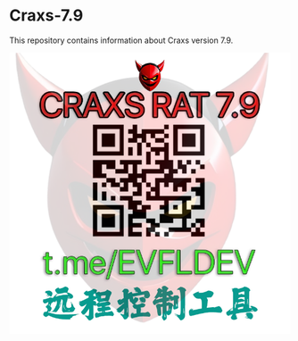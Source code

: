 # Craxs-7.9
This repository contains information about Craxs version 7.9.
<center><img src="/logo (1).png"></center>
